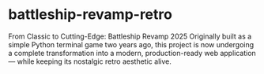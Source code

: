# battleship-revamp-retro
From Classic to Cutting-Edge: Battleship Revamp 2025 Originally built as a simple Python terminal game two years ago, this project is now undergoing a complete transformation into a modern, production-ready web application — while keeping its nostalgic retro aesthetic alive.
